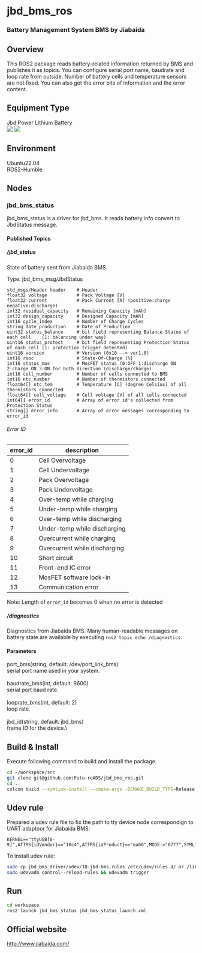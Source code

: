 # jbd\_bms\_ros

### Battery Management System BMS by Jiabaida

## Overview
This ROS2 package reads battery-related information returned by BMS and publishes it as topics.
You can configure serial port name, baudrate and loop rate from outside.
Number of battery cells and temperature sensors are not fixed.
You can also get the error bits of information and the error content.

## Equipment Type
Jbd Power Lithium Battery\
![](https://github.com/I-Quotient-Robotics/jbd_bms_ros/blob/master/type_pic/144283718.jpg)
![](https://github.com/I-Quotient-Robotics/jbd_bms_ros/blob/master/type_pic/60348685.jpg)

## Environment
Ubuntu22.04\
ROS2-Humble

## Nodes
### jbd\_bms\_status
jbd\_bms\_status is a driver for jbd\_bms. It reads battery info convert to JbdStatus message.

#### Published Topics

#####  /jbd\_status

State of battery sent from Jiabaida BMS.

Type: jbd\_bms\_msg/JbdStatus

```
std_msgs/Header header    # Header
float32 voltage           # Pack Voltage [V]
float32 current           # Pack Current [A] (positive:charge negative:discharge)
int32 residual_capacity   # Remaining Capacity [mAh]
int32 design_capacity     # Designed Capacity [mAh]
int16 cycle_index         # Number of Charge Cycles
string date_production    # Date of Production
uint32 status_balance     # bit field representing Balance Status of each cell    (1: balancing under way)
uint16 status_protect     # bit field representing Protection Status of each cell (1: protection trigger detected)
uint16 version            # Version (0x10 --> ver1.0)
int16 rsoc                # State-Of-Charge [%]
int16 status_mos          # MosFET status (0:OFF 1:discharge ON 2:charge ON 3:ON for both direction (discharge/charge)
int16 cell_number         # Number of cells connected to BMS
int16 ntc_number          # Number of thermistors connected
float64[] ntc_tem         # Temperature [C] (degree Celsius) of all thermistors connected
float64[] cell_voltage    # Cell voltage [V] of all cells connected
int64[] error_id          # Array of error id's collected from Protection Status
string[] error_info       # Array of error messages corresponding to error_id
```

###### Error ID

| error_id | description                  |
|----------|------------------------------|
| 0        | Cell Overvoltage             |
| 1        | Cell Undervoltage            |
| 2        | Pack Overvoltage             |
| 3        | Pack Undervoltage            |
| 4        | Over-temp while charging     |
| 5        | Under-temp while charging    |
| 6        | Over-temp while discharging  |
| 7        | Under-temp while discharging |
| 8        | Overcurrent while charging   |
| 9        | Overcurrent while discharging|
| 10       | Short circuit                |
| 11       | Front-end IC error           |
| 12       | MosFET software lock-in      |
| 13       | Communication error          |

Note: Length of `error_id` becomes 0 when no error is detected


##### /diagnostics

Diagnostics from Jiabaida BMS.
Many human-readable messages on battery state are available by executing `ros2 topic echo /diagnostics`.


#### Parameters
port\_bms(string, default: /dev/port\_link\_bms)\
serial port name used in your system.\
\
baudrate\_bms(int, default: 9600)\
serial port baud rate.\
\
looprate\_bms(int, default: 2)\
loop rate.\
\
jbd\_id(string, default: jbd\_bms)\
frame ID for the device.\

## Build & Install

Execute following command to build and install the package.

```bash
cd ~/workspace/src
git clone git@github.com:Futu-reADS/jbd_bms_ros.git
cd ..
colcon build --symlink-install --cmake-args -DCMAKE_BUILD_TYPE=Release
```

## Udev rule

Prepared a udev rule file to fix the path to tty device node correspondign to UART adaptoor for Jiabaida BMS:

```
KERNEL=="ttyUSB[0-9]",ATTRS{idVendor}=="10c4",ATTRS{idProduct}=="ea60",MODE:="0777",SYMLINK+="jbd_bms"
```

To install udev rule:

```bash
sudo cp jbd_bms_driver/udev/10-jbd-bms.rules /etc/udev/rules.d/ or /lib/udec/rules.d
sudo udevadm control--reload-rules && udevadm trigger
```

## Run


```bash
cd workspace
ros2 launch jbd_bms_status jbd_bms_status_launch.xml
```


## Official website
http://www.jiabaida.com/


